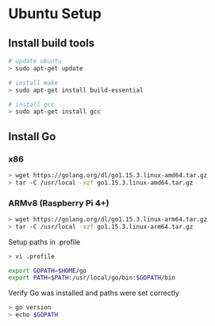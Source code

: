 # Ubuntu Setup

## Install build tools

```bash
# update ubuntu
> sudo apt-get update

# install make
> sudo apt-get install build-essential

# install gcc
> sudo apt-get install gcc
```

## Install Go

### x86
```bash
> wget https://golang.org/dl/go1.15.3.linux-amd64.tar.gz
> tar -C /usr/local -xzf go1.15.3.linux-amd64.tar.gz
```

### ARMv8 (Raspberry Pi 4+)
```bash
> wget https://golang.org/dl/go1.15.3.linux-arm64.tar.gz
> tar -C /usr/local -xzf go1.15.3.linux-arm64.tar.gz
```

Setup paths in .profile

```bash
> vi .profile
```

```bash
export GOPATH=$HOME/go
export PATH=$PATH:/usr/local/go/bin:$GOPATH/bin
```

Verify Go was installed and paths were set correctly

```bash
> go version
> echo $GOPATH
```
